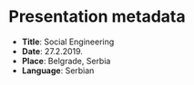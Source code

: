 # Presentation metadata

* **Title**: Social Engineering
* **Date**: 27.2.2019.
* **Place**: Belgrade, Serbia
* **Language**: Serbian